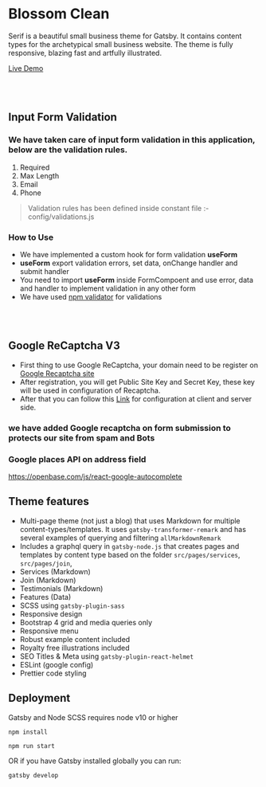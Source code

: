 # Blossom Clean

Serif is a beautiful small business theme for Gatsby. It contains content types for the archetypical small business website. The theme is fully responsive, blazing fast and artfully illustrated.

[Live Demo](https://blossomclean.com.au/)

<br />
<br />

## Input Form Validation

### We have taken care of input form validation in this application, below are the validation rules.

1. Required
2. Max Length
3. Email
4. Phone

> Validation rules has been defined inside constant file :- config/validations.js

### How to Use

- We have implemented a custom hook for form validation **useForm**
- **useForm** export validation errors, set data, onChange handler and submit handler
- You need to import **useForm** inside FormCompoent and use error, data and handler to implement validation in any other form
- We have used [npm validator](https://www.npmjs.com/package/validator) for validations

<br />
<br />

## Google ReCaptcha V3

- First thing to use Google ReCaptcha, your domain need to be register on [Google Recaptcha site](https://developers.google.com/recaptcha/docs/v3)
- After registration, you will get Public Site Key and Secret Key, these key will be used in configuration of Recaptcha.
- After that you can follow this [Link](https://alphonso-javier.medium.com/how-to-use-recaptcha-v3-with-gatsbyjs-and-express-2e963575db60) for configuration at client and server side.

### we have added Google recaptcha on form submission to protects our site from spam and Bots

### Google places API on address field
https://openbase.com/js/react-google-autocomplete

## Theme features

- Multi-page theme (not just a blog) that uses Markdown for multiple content-types/templates. It uses `gatsby-transformer-remark` and has several examples of querying and filtering `allMarkdownRemark`
- Includes a graphql query in `gatsby-node.js` that creates pages and templates by content type based on the folder `src/pages/services`, `src/pages/join`,
- Services (Markdown)
- Join (Markdown)
- Testimonials (Markdown)
- Features (Data)
- SCSS using `gatsby-plugin-sass`
- Responsive design
- Bootstrap 4 grid and media queries only
- Responsive menu
- Robust example content included
- Royalty free illustrations included
- SEO Titles & Meta using `gatsby-plugin-react-helmet`
- ESLint (google config)
- Prettier code styling

## Deployment

Gatsby and Node SCSS requires node v10 or higher

```
npm install
```

```
npm run start
```

OR if you have Gatsby installed globally you can run:

```
gatsby develop
```
